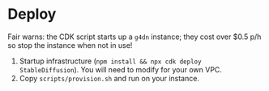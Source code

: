 # Deploy

Fair warns: the CDK script starts up a `g4dn` instance; they cost over $0.5 p/h so stop the instance when not in use!

1. Startup infrastructure (`npm install && npx cdk deploy StableDiffusion`). You will need to modify for your own VPC.
2. Copy `scripts/provision.sh` and run on your instance.
